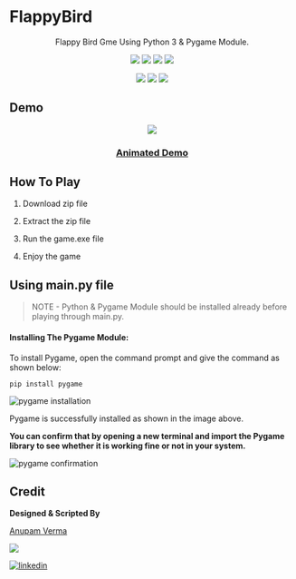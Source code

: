 # FlappyBird

<p align="center">
Flappy Bird Gme Using Python 3 & Pygame Module. 
</p>

<p align="center">
<a href="https://github.com/anupam215769/FlappyBird"><img src="https://badges.frapsoft.com/os/v1/open-source.svg?v=103"></a>
<a href="https://github.com/anupam215769/FlappyBird"><img src="https://img.shields.io/badge/Built%20by-developers%20%3C%2F%3E-0059b3"></a>
<a href="https://github.com/anupam215769/FlappyBird"><img src="https://img.shields.io/static/v1.svg?label=Contributions&message=Welcome&color=yellow"></a>
<a href="https://github.com/smaranjitghose/"><img src="https://img.shields.io/badge/Maintained%3F-yes-brightgreen.svg?v=103"></a>
</p>
<p align="center">
<a href="https://github.com/anupam215769/FlappyBird/graphs/contributors"><img src="https://img.shields.io/github/contributors/anupam215769/FlappyBird?color=brightgreen"></a>
<a href="https://github.com/anupam215769/FlappyBird/stargazers"><img src="https://img.shields.io/github/stars/anupam215769/FlappyBird?color=0059b3"></a>
<a href="https://github.com/anupam215769/FlappyBird/network/members"><img src="https://img.shields.io/github/forks/anupam215769/FlappyBird?color=yellow"></a>
</p>

## Demo

<p align="center"><img src="https://i.ibb.co/YPz785X/Screenshot-8.png"></p>

<h3>
  <p align="center">
    <a href="https://imgur.com/qNdfTm7">Animated Demo</a>
  </p>
</h3>


## How To Play

1. Download zip file 

2. Extract the zip file

3. Run the game.exe file

4. Enjoy the game


## Using main.py file

>NOTE - Python & Pygame Module should be installed already before playing through main.py.



#### Installing The Pygame Module:

To install Pygame, open the command prompt and give the command as shown below:

```
pip install pygame
```

![pygame installation](https://media.geeksforgeeks.org/wp-content/uploads/20210415121952/WhatsAppImage20210415at121530PM.jpeg)

Pygame is successfully installed as shown in the image above.

**You can confirm that by opening a new terminal and import the Pygame library to see whether it is working fine or not in your system.**

![pygame confirmation](https://media.geeksforgeeks.org/wp-content/uploads/20210415121950/WhatsAppImage20210415at121849PM.jpeg)



## Credit

**Designed & Scripted By**

[Anupam Verma](https://github.com/anupam215769)

<a href="https://github.com/smaranjitghose/awesome-portfolio-websites/graphs/contributors">
  <img src="https://contributors-img.web.app/image?repo=anupam215769/FlappyBird" />
</a>

[![linkedin](https://img.shields.io/badge/linkedin-0A66C2?style=for-the-badge&logo=linkedin&logoColor=white)](https://www.linkedin.com/in/anupam-verma-383855223/)
